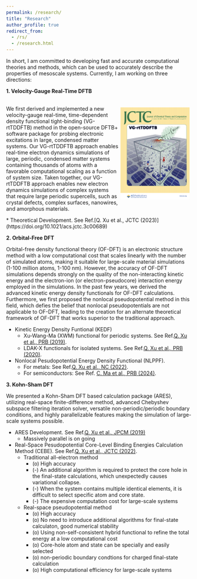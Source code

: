 ```yaml
---
permalink: /research/
title: "Research"
author_profile: true
redirect_from: 
  - /rs/
  - /research.html
---
```


In short, I am committed to developing fast and accurate computational theories and methods, which can be used to accurately describe the properties of mesoscale systems. Currently, I am working on three directions:

**1. Velocity-Gauge Real-Time DFTB**
<p>
<br/><img src='/images/dftb.png' align="right" width="188" height="250" hspace="5" vspace="5" >
We first derived and implemented a new velocity-gauge real-time, time-dependent density functional tight-binding (VG-rtTDDFTB) method in the open-source DFTB+ software package for probing electronic excitations in large, condensed matter systems. Our VG-rtTDDFTB approach enables real-time electron dynamics simulations of large, periodic, condensed matter systems containing thousands of atoms with a favorable computational scaling as a function of system size. Taken together, our VG-rtTDDFTB approach enables new electron dynamics simulations of complex systems that require large periodic supercells, such as crystal defects, complex surfaces, nanowires, and amorphous materials.
</p>
* Theoretical Development. See Ref.[Q. Xu et al., JCTC (2023)](https://doi.org/10.1021/acs.jctc.3c00689)  

**2. Orbital-Free DFT**

Orbital-free density functional theory (OF-DFT) is an electronic structure method with a low computational cost that scales linearly with the number of simulated atoms, making it suitable for large-scale material simulations (1-100 million atoms, 1-100 nm). However, the accuracy of OF-DFT simulations depends strongly on the quality of the non-interacting kinetic energy and the electron-ion (or electron-pseudocore) interaction energy employed in the simulations. In the past few years, we derived the advanced kinetic energy density functionals for OF-DFT calculations. Furthermore, we first proposed the nonlocal pseudopotential method in this field, which defies the belief that nonlocal pseudopotentials are not applicable to OF-DFT, leading to the creation for an alternate theoretical framework of OF-DFT that works superior to the traditional approach.
* Kinetic Energy Density Funtional (KEDF)
  * Xu-Wang-Ma (XWM) functional for periodic systems. See Ref.[Q. Xu et al., PRB (2019)](https://doi.org/10.1103/PhysRevB.100.205132). 
  * LDAK-X functionals for isolated systems. See Ref.[Q. Xu et al., PRB (2020)](https://doi.org/10.1103/PhysRevB.101.045110).
* Nonlocal Pesudopotential Energy Density Functional (NLPPF).  
  * For metals: See Ref.[Q. Xu et al., NC (2022)](https://doi.org/10.1038/s41467-022-29002-3).
  * For semiconductors:  See Ref. [C. Ma et al., PRB (2024)](https://doi.org/10.1103/PhysRevB.109.075144).

**3. Kohn-Sham DFT**

We presented a Kohn-Sham DFT based calculation package (ARES), utilizing real-space finite-difference method, advanced Chebyshev subspace filtering iteration solver, versatile non-periodic/periodic boundary conditions, and highly parallelizable features making the simulation of large-scale systems possible.
* ARES Development. See Ref.[Q. Xu et al., JPCM (2019)](https://doi.org/10.1088/1361-648X/ab2a63)
  * Massively parallel is on going
* Real-Space Pesudopotential Core-Level Binding Energies Calculation Method (CEBE). See Ref.[Q. Xu et al., JCTC (2022)](https://doi.org/10.1021/acs.jctc.2c00474).
  * Traditional all-electron method
    * (o) High accuracy
    * (-) An additional algorithm is required to protect the core hole in the final-state calculations, which unexpectedly causes variational collapse.
    * (-) When the system contains multiple identical elements, it is difficult to select specific atom and core state.
    * (-) The expensive computation cost for large-scale systems
  * Real-space pseudopotential method
    * (o) High accuracy
    * (o) No need to introduce additional algorithms for final-state calculaton, good numerical stability
    * (o) Using non-self-consistent hybrid functional to refine the total energy at a low computational cost
    * (o) Core-hole atom and state can be specially and easily selected
    * (o) non-periodic boundary condtions for charged final-state calculation
    * (o) High computational efficiency for large-scale systems

